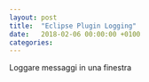 ```yaml
---
layout: post
title:  "Eclipse Plugin Logging"
date:   2018-02-06 00:00:00 +0100
categories:
---
```


Loggare messaggi in una finestra

